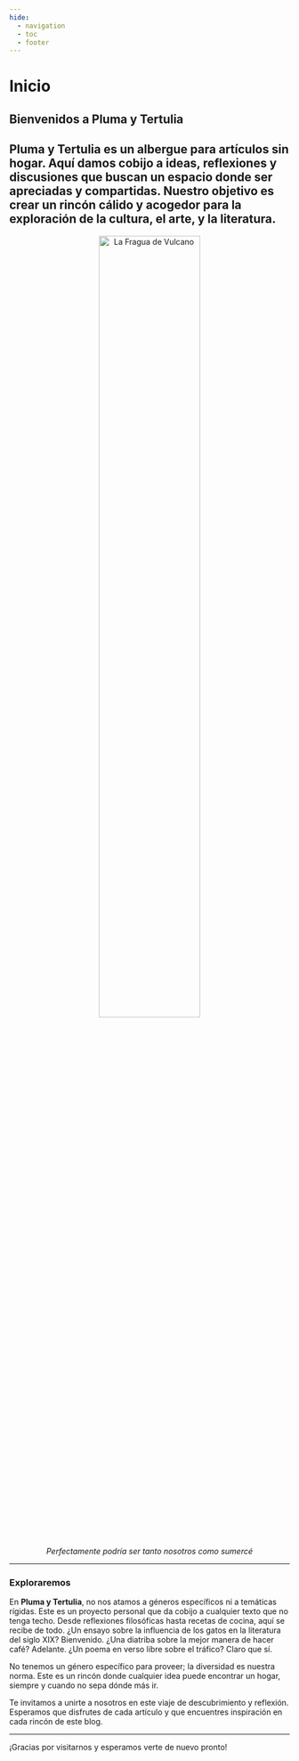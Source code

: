 ```yaml
---
hide:
  - navigation
  - toc
  - footer
---
```


# Inicio

## Bienvenidos a Pluma y Tertulia

**Pluma y Tertulia** es un albergue para artículos sin hogar. Aquí damos cobijo a ideas, reflexiones y discusiones que buscan un espacio donde ser apreciadas y compartidas. Nuestro objetivo es crear un rincón cálido y acogedor para la exploración de la cultura, el arte, y la literatura.
---

<div style="text-align: center;">
  <img src="https://uploads2.wikiart.org/images/gustave-caillebotte/portrait-of-a-man-writing-in-his-study.jpg!Large.jpg" alt="La Fragua de Vulcano" style="width: 60%; height: auto;">
  <p style="font-style: italic;">Perfectamente podría ser tanto nosotros como sumercé</p>
</div>

---

### Exploraremos

En **Pluma y Tertulia**, no nos atamos a géneros específicos ni a temáticas rígidas. Este es un proyecto personal que da cobijo a cualquier texto que no tenga techo. Desde reflexiones filosóficas hasta recetas de cocina, aquí se recibe de todo. ¿Un ensayo sobre la influencia de los gatos en la literatura del siglo XIX? Bienvenido. ¿Una diatriba sobre la mejor manera de hacer café? Adelante. ¿Un poema en verso libre sobre el tráfico? Claro que sí.

No tenemos un género específico para proveer; la diversidad es nuestra norma. Este es un rincón donde cualquier idea puede encontrar un hogar, siempre y cuando no sepa dónde más ir.

Te invitamos a unirte a nosotros en este viaje de descubrimiento y reflexión. Esperamos que disfrutes de cada artículo y que encuentres inspiración en cada rincón de este blog.

---

¡Gracias por visitarnos y esperamos verte de nuevo pronto!

